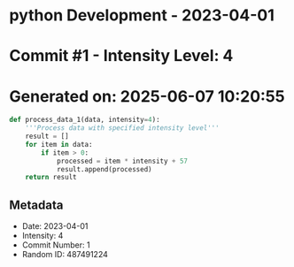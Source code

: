 ﻿# python Development - 2023-04-01
# Commit #1 - Intensity Level: 4
# Generated on: 2025-06-07 10:20:55
```python
def process_data_1(data, intensity=4):
    '''Process data with specified intensity level'''
    result = []
    for item in data:
        if item > 0:
            processed = item * intensity + 57
            result.append(processed)
    return result
```
## Metadata
- Date: 2023-04-01
- Intensity: 4
- Commit Number: 1
- Random ID: 487491224
